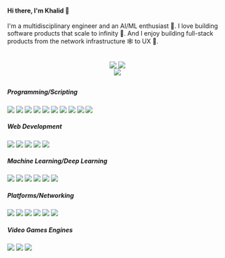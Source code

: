 
<!--
<p align="center">
  <img src="https://i.imgur.com/nneZV6M.gif">
</p>
-->


#### Hi there, I'm Khalid 👋

I'm a multidisciplinary engineer and an AI/ML enthusiast 🧠. I love building software products that scale to infinity 🚀. And I enjoy building full-stack products from the network infrastructure 🕸 to UX 🦄.

##

<div align="center">
 <img align="center" src="https://github-readme-stats.vercel.app/api?username=kalmufti&show_icons=true&theme=tokyonight&layout=compact" />
 <img align="center" src="https://github-readme-streak-stats.herokuapp.com/?user=kalmufti&theme=tokyonight" />
 <br>
 <img align="center" src="https://github-readme-stats.vercel.app/api/top-langs/?username=kalmufti&theme=tokyonight&layout=compact" />
</div>

##

##### Programming/Scripting

![](https://img.shields.io/badge/Python-222222?&style=flat&logo=python)
![](https://img.shields.io/badge/Go-222222?&style=flat&logo=go)
![](https://img.shields.io/badge/C%20Lang-222222?&style=flat&logo=c)
![](https://img.shields.io/badge/C++-222222?&style=flat&logo=cplusplus)
![](https://img.shields.io/badge/C%23-222222?&style=flat&logo=csharp)
![](https://img.shields.io/badge/HTML5-222222?&style=flat&logo=html5)
![](https://img.shields.io/badge/CSS3-222222?&style=flat&logo=css3)
![](https://img.shields.io/badge/tailwindcss-222222?&style=flat&logo=tailwindcss)
![](https://img.shields.io/badge/Javascript-222222?&style=flat&logo=javascript)
![](https://img.shields.io/badge/Typescript-222222?&style=flat&logo=typescript)

##### Web Development

![](https://img.shields.io/badge/React.JS-222222?&style=flat&logo=react)
![](https://img.shields.io/badge/Next.JS-222222?&style=flat&logo=next.js)
![](https://img.shields.io/badge/Express.JS-222222?&style=flat&logo=express)
![](https://img.shields.io/badge/FastAPI-222222?&style=flat&logo=fastapi)
![](https://img.shields.io/badge/Socket.IO-222222?&style=flat&logo=socketdotio)

##### Machine Learning/Deep Learning

![](https://img.shields.io/badge/Tensorflow-222222?&style=flat&logo=tensorflow)
![](https://img.shields.io/badge/PyTorch-222222?&style=flat&logo=pytorch)
![](https://img.shields.io/badge/scikit--learn-222222?&style=flat&logo=scikitlearn)
![](https://img.shields.io/badge/Pandas-222222?&style=flat&logo=pandas)
![](https://img.shields.io/badge/Kaggle-222222?&style=flat&logo=kaggle)
![](https://img.shields.io/badge/OpenCV-222222?&style=flat&logo=opencv)

##### Platforms/Networking

![](https://img.shields.io/badge/Linux-222222?&style=flat&logo=linux)
![](https://img.shields.io/badge/Docker-222222?&style=flat&logo=docker)
![](https://img.shields.io/badge/Kubernetes-222222?&style=flat&logo=kubernetes)
![](https://img.shields.io/badge/Firebase-222222?&style=flat&logo=firebase)
![](https://img.shields.io/badge/Cisco-222222?&style=flat&logo=cisco)
![](https://img.shields.io/badge/Raspberry%20Pi-222222?&style=flat&logo=raspberrypi)

##### Video Games Engines

![](https://img.shields.io/badge/Godot%20Engine-222222?&style=flat&logo=godotengine)
![](https://img.shields.io/badge/Unity-222222?&style=flat&logo=unity)
![](https://img.shields.io/badge/Unreal%20Engine-222222?&style=flat&logo=unrealengine)


<!--
**kalmufti/kalmufti** is a ✨ _special_ ✨ repository because its `README.md` (this file) appears on your GitHub profile.

Here are some ideas to get you started:

- 🔭 I’m currently working on ...
- 🌱 I’m currently learning ...
- 👯 I’m looking to collaborate on ...
- 🤔 I’m looking for help with ...
- 💬 Ask me about ...
- 📫 How to reach me: ...
- 😄 Pronouns: ...
- ⚡ Fun fact: ...
-->
